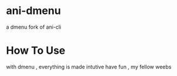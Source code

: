 # ani-dmenu
a dmenu fork of ani-cli

# How To Use
with dmenu , everything is made intutive
have fun , my fellow weebs
